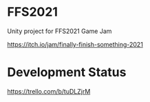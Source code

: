 # FFS2021
Unity project for FFS2021 Game Jam

https://itch.io/jam/finally-finish-something-2021

# Development Status
https://trello.com/b/tuDLZjrM
